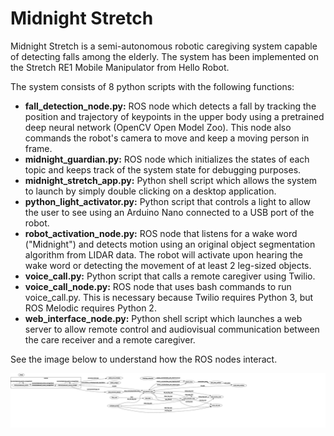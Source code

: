 # Midnight Stretch
Midnight Stretch is a semi-autonomous robotic caregiving system capable of detecting falls among the elderly. The system has been implemented on the Stretch RE1 Mobile Manipulator from Hello Robot.

The system consists of 8 python scripts with the following functions:
- **fall_detection_node.py:** ROS node which detects a fall by tracking the position and trajectory of keypoints in the upper body using a pretrained deep neural network (OpenCV Open Model Zoo). This node also commands the robot's camera to move and keep a moving person in frame.
- **midnight_guardian.py:** ROS node which initializes the states of each topic and keeps track of the system state for debugging purposes.
- **midnight_stretch_app.py:** Python shell script which allows the system to launch by simply double clicking on a desktop application.
- **python_light_activator.py:** Python script that controls a light to allow the user to see using an Arduino Nano connected to a USB port of the robot.
- **robot_activation_node.py:** ROS node that listens for a wake word ("Midnight") and detects motion using an original object segmentation algorithm from LIDAR data. The robot will activate upon hearing the wake word or detecting the movement of at least 2 leg-sized objects.
- **voice_call.py:** Python script that calls a remote caregiver using Twilio.
- **voice_call_node.py:** ROS node that uses bash commands to run voice_call.py. This is necessary because Twilio requires Python 3, but ROS Melodic requires Python 2.
- **web_interface_node.py:** Python shell script which launches a web server to allow remote control and audiovisual communication between the care receiver and a remote caregiver.

See the image below to understand how the ROS nodes interact.

![Alt text](midnight_stretch_node_mapping.svg?raw=true "Title")
